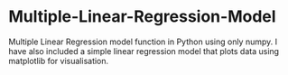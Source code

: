 # Multiple-Linear-Regression-Model
Multiple Linear Regression model function in Python using only numpy.
I have also included a simple linear regression model that plots data using matplotlib for visualisation.
